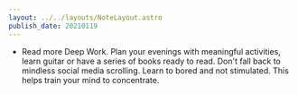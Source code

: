```yaml
---
layout: ../../layouts/NoteLayout.astro
publish_date: 20210119
---
```


- Read more Deep Work. Plan your evenings with meaningful activities, learn guitar or have a series of books ready to read. Don't fall back to mindless social media scrolling. Learn to bored and not stimulated. This helps train your mind to concentrate.
